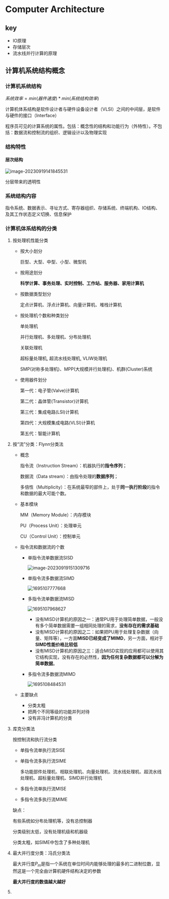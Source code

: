 # Computer Architecture

## key

* IO原理
* 存储层次
* 流水线并行计算的原理

## 计算机系统结构概念

### 计算机系统结构

$系统效率=min(器件速度)*min(系统结构效率)$

计算机体系结构是软件设计者与硬件设备设计者（VLSI）之间的中间层，是软件与硬件的接口（Interface）

程序员可见的计算系统的属性。包括：概念性的结构和功能行为（外特性）。不包括：数据流和控制流的组织、逻辑设计以及物理实现

### 结构特性

#### 层次结构

![image-20230919141845531](imgs\1.png)

分层带来的透明性

### 系统结构内容

指令系统、数据表示、寻址方式、寄存器组织、存储系统、终端机构、IO结构、及其工作状态定义切换、信息保护

### 计算机体系结构的分类

1. 按处理机性能分类

   * 按大小划分

     巨型、大型、中型、小型、微型机
   * 按用途划分

     **科学计算、事务处理、实时控制、工作站、服务器、家用计算机**
   * 按数据类型划分

     定点计算机、浮点计算机、向量计算机、堆栈计算机
   * 按处理机个数和种类划分

     单处理机

     并行处理机、多处理机、分布处理机

     关联处理机

     超标量处理机, 超流水线处理机, VLIW处理机

     SMP(对称多处理机)、MPP(大规模并行处理机)、机群(Cluster)系统
   * 使用器件划分

     第一代：电子管(Valve)计算机

     第二代：晶体管(Transistor)计算机

     第三代：集成电路(LSI)计算机

     第四代：大规模集成电路(VLSI)计算机

     第五代：智能计算机
2. 按“流”分类：Flynn分类法

   * 概念

     指令流（Instruction Stream）：机器执行的**指令序列**；

     数据流（Data stream）：由指令处理的**数据序列**；

     多倍性（Multiplicity）：在系统最窄的部件上，处于**同一执行阶段**的指令和数据的最大可能个数。
   * 基本模块

     MM（Memory Module）：内存模块

     PU（Process Unit）：处理单元

     CU（Control Unit）：控制单元
   * 指令流和数据流的个数

     * 单指令流单数据流SISD

       ![image-20230919151309716](imgs\2.png)
     * 单指令流多数据流SIMD

       ![1695107777668](imgs/3.png)
     * 多指令流单数据流MISD

       ![1695107968627](imgs/4.png)

       * 没有MISD计算机的原因之一：通常PU用于处理简单数据，一般没有多个简单数据需要一组相同处理的需求，**没有存在的需求基础**
       * 没有MISD计算机的原因之二：如果把PU用于处理复杂数据（向量、矩阵等），一方面**MISD已经变成了MIMD**，另一方面，相对于**SIMD性能价格比较低**
       * 没有MISD计算机的原因之三：适合MISD实现的应用都可以使用其它结构实现，没有存在的必然性，**因为任何复杂数据都可以分解为简单数据**。
     * 多指令流多数据流MIMD

       ![1695108484531](imgs/5.png)
   * 主要缺点

     * 分类太粗
     * 把两个不同等级的功能并列对待
     * 没有非冯计算机的分类
3. 库克分类法

   按控制流和执行流分类

   * 单指令流单执行流SISE
   * 单指令流多执行流SIME

     多功能部件处理机、相联处理机、向量处理机、流水线处理机、超流水线处理机、超标量处理机、SIMD并行处理机
   * 多指令流单执行流MISE
   * 多指令流多执行流MIME

   缺点：

   有些系统如分布处理机等，没有总控制器

   分类级别太低，没有处理机级和机器级

   分类太粗，如SIME中包含了多种处理机
4. 最大并行度分类：冯氏分类法

   最大并行度$P_m$是指一个系统在单位时间内能够处理的最多的二进制位数，显然这是一个完全由计算机硬件结构决定的参数

   **最大并行度的数值越大越好**
5.
